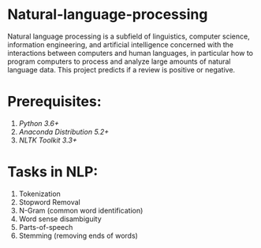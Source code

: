 # Natural-language-processing
 Natural language processing is a subfield of linguistics, computer science, information engineering, and artificial intelligence concerned with the interactions between computers and human languages, in particular how to program computers to process and analyze large amounts of natural language data.
This project predicts if a review is positive or negative.

# Prerequisites:
1. _Python 3.6+_
2. _Anaconda Distribution 5.2+_
3. _NLTK Toolkit 3.3+_

# Tasks in NLP:
1. Tokenization
2. Stopword Removal
3. N-Gram (common word identification)
4. Word sense disambiguity
5. Parts-of-speech
6. Stemming (removing ends of words)


